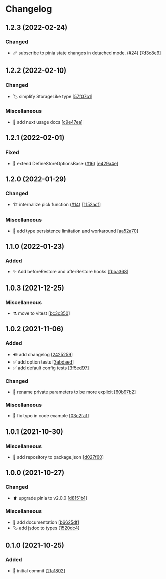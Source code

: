# Changelog


<a name="1.2.3"></a>
## 1.2.3 (2022-02-24)

### Changed

- 🩹 subscribe to pinia state changes in detached mode. ([#24](https://github.com/prazdevs/pinia-plugin-persistedstate/issues/24)) [[7d3c8e9](https://github.com/prazdevs/pinia-plugin-persistedstate/commit/7d3c8e99a73c46a54825f6e532f9aedb462e04bb)]


<a name="1.2.2"></a>
## 1.2.2 (2022-02-10)

### Changed

- 🏷️ simplify StorageLike type [[57f07b1](https://github.com/prazdevs/pinia-plugin-persistedstate/commit/57f07b1d63bb40bda21db0e372bb8d5867e5a4ba)]

### Miscellaneous

- 📝 add nuxt usage docs [[c9e47ea](https://github.com/prazdevs/pinia-plugin-persistedstate/commit/c9e47ea71d2d737d2d72f27de75c53d2eec515d7)]


<a name="1.2.1"></a>
## 1.2.1 (2022-02-01)

### Fixed

- 🐛 extend DefineStoreOptionsBase ([#16](https://github.com/prazdevs/pinia-plugin-persistedstate/issues/16)) [[e429a4e](https://github.com/prazdevs/pinia-plugin-persistedstate/commit/e429a4e5e24ddf55950cb7580a7c6b0782d733c6)]


<a name="1.2.0"></a>
## 1.2.0 (2022-01-29)

### Changed

- 🏗️ internalize pick function ([#14](https://github.com/prazdevs/pinia-plugin-persistedstate/issues/14)) [[1152acf](https://github.com/prazdevs/pinia-plugin-persistedstate/commit/1152acf0a90e2c2051dae159bc59889c7e6dedbe)]

### Miscellaneous

- 📝 add type persistence limitation and workaround [[aa52a70](https://github.com/prazdevs/pinia-plugin-persistedstate/commit/aa52a7037905f1cc7121a2626cc6b5bbf751c94a)]


<a name="1.1.0"></a>
## 1.1.0 (2022-01-23)

### Added

- ✨ Add beforeRestore and afterRestore hooks [[fbba368](https://github.com/prazdevs/pinia-plugin-persistedstate/commit/fbba368c1ca13e06bfa024fd47781ff692406b7c)]


<a name="1.0.3"></a>
## 1.0.3 (2021-12-25)

### Miscellaneous

- ⚗️ move to vitest [[bc3c350](https://github.com/prazdevs/pinia-plugin-persistedstate/commit/bc3c3508fc02610e6e11c58aa5adc1754edf2b95)]


<a name="1.0.2"></a>
## 1.0.2 (2021-11-06)

### Added

- 🔊 add changelog [[2425259](https://github.com/prazdevs/pinia-plugin-persistedstate/commit/242525956b3cd4aac115a8901da432b17df35b8b)]
- ✅ add option tests [[3abdaed](https://github.com/prazdevs/pinia-plugin-persistedstate/commit/3abdaed2b2d409a961d04e422408800e47715e6f)]
- ✅ add default config tests [[3f5ed97](https://github.com/prazdevs/pinia-plugin-persistedstate/commit/3f5ed9723ceff7782ac2879f40ddcf5b7a020e41)]

### Changed

- 🚚 rename private parameters to be more explicit [[60b97b2](https://github.com/prazdevs/pinia-plugin-persistedstate/commit/60b97b2cba22e0923f36551108805ed551c96fed)]

### Miscellaneous

- 📝 fix typo in code example [[03c2fa1](https://github.com/prazdevs/pinia-plugin-persistedstate/commit/03c2fa1e6f9cc3ca1b619f9da07155863e15f1dc)]


<a name="1.0.1"></a>
## 1.0.1 (2021-10-30)

### Miscellaneous

- 📝 add repository to package.json [[d027f60](https://github.com/prazdevs/pinia-plugin-persistedstate/commit/d027f6061d98d307d8ecc845af619fdffbdad31c)]


<a name="1.0.0"></a>
## 1.0.0 (2021-10-27)

### Changed

- ⬆️ upgrade pinia to v2.0.0 [[d8151b1](https://github.com/prazdevs/pinia-plugin-persistedstate/commit/d8151b12a552cf0ee7d8ef3ed6ab5fe6f04fdf67)]

### Miscellaneous

- 📝 add documentation [[b6625df](https://github.com/prazdevs/pinia-plugin-persistedstate/commit/b6625dfb2d84f8163f48ece27d921ed3bc3ce6ae)]
- 🏷️ add jsdoc to types [[1520dc4](https://github.com/prazdevs/pinia-plugin-persistedstate/commit/1520dc497b29391b47a335a95c5ca4037c0fff5c)]


<a name="0.1.0"></a>
## 0.1.0 (2021-10-25)

### Added

- 🎉 initial commit [[2fa1802](https://github.com/prazdevs/pinia-plugin-persistedstate/commit/2fa1802c3eda8fa098697d359d752b10799a30eb)]
